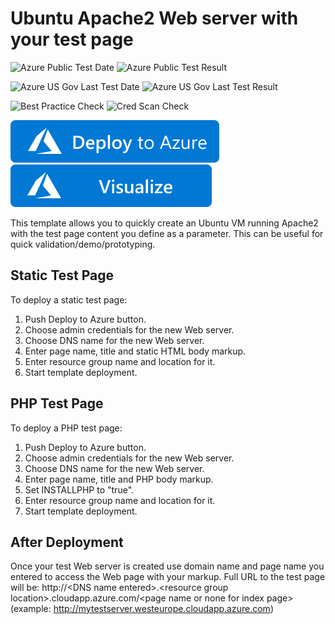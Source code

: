 # Ubuntu Apache2 Web server with your test page

![Azure Public Test Date](https://azurequickstartsservice.blob.core.windows.net/badges/ubuntu-apache-test-page/PublicLastTestDate.svg)
![Azure Public Test Result](https://azurequickstartsservice.blob.core.windows.net/badges/ubuntu-apache-test-page/PublicDeployment.svg)

![Azure US Gov Last Test Date](https://azurequickstartsservice.blob.core.windows.net/badges/ubuntu-apache-test-page/FairfaxLastTestDate.svg)
![Azure US Gov Last Test Result](https://azurequickstartsservice.blob.core.windows.net/badges/ubuntu-apache-test-page/FairfaxDeployment.svg)

![Best Practice Check](https://azurequickstartsservice.blob.core.windows.net/badges/ubuntu-apache-test-page/BestPracticeResult.svg)
![Cred Scan Check](https://azurequickstartsservice.blob.core.windows.net/badges/ubuntu-apache-test-page/CredScanResult.svg)

[![Deploy To Azure](https://raw.githubusercontent.com/Azure/azure-quickstart-templates/master/1-CONTRIBUTION-GUIDE/images/deploytoazure.svg?sanitize=true)](https://portal.azure.com/#create/Microsoft.Template/uri/https%3A%2F%2Fraw.githubusercontent.com%2FAzure%2Fazure-quickstart-templates%2Fmaster%2Fubuntu-apache-test-page%2Fazuredeploy.json)
[![Visualize](https://raw.githubusercontent.com/Azure/azure-quickstart-templates/master/1-CONTRIBUTION-GUIDE/images/visualizebutton.svg?sanitize=true)](http://armviz.io/#/?load=https%3A%2F%2Fraw.githubusercontent.com%2FAzure%2Fazure-quickstart-templates%2Fmaster%2Fubuntu-apache-test-page%2Fazuredeploy.json)

This template allows you to quickly create an Ubuntu VM running Apache2 with the
test page content you define as a parameter. This can be useful for quick
validation/demo/prototyping.

## Static Test Page

To deploy a static test page:

1. Push Deploy to Azure button.
2. Choose admin credentials for the new Web server.
3. Choose DNS name for the new Web server.
4. Enter page name, title and static HTML body markup.
5. Enter resource group name and location for it.
6. Start template deployment.

## PHP Test Page

To deploy a PHP test page:

1. Push Deploy to Azure button.
2. Choose admin credentials for the new Web server.
3. Choose DNS name for the new Web server.
4. Enter page name, title and PHP body markup.
5. Set INSTALLPHP to "true".
6. Enter resource group name and location for it.
7. Start template deployment.

## After Deployment

Once your test Web server is created use domain name and page name you entered
to access the Web page with your markup. Full URL to the test page will be:
http://\<DNS name entered\>.\<resource group
location\>.cloudapp.azure.com/\<page name or none for index page\> (example:
http://mytestserver.westeurope.cloudapp.azure.com)
